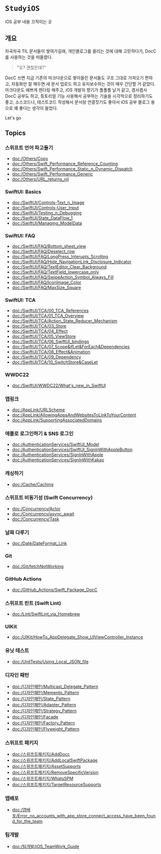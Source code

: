 # ``StudyiOS``

iOS 공부 내용 끄적이는 곳

## 개요

차곡차곡 TIL 문서들이 쌓여가길래, 개인블로그를 올리는 것에 대해 고민하다가, DocC를 사용하는 것을 떠올렸다.
> "오? 괜찮은데?"

DocC 쓰면 지금 기존의 마크다운으로 쌓아올린 문서들도 구조 그대로 가져오기 편하고, 자동화만 잘 해두면 
새 문서 업로드 하고 유지보수하는 것이 매우 간단할 거 같았다.
마크다운도 예쁘게 렌더링 해주고, iOS 개발자 향기가 폴폴폴 날거 같고, 겸사겸사 DocC 공부도 하고,
튜토리얼 기능 사용해서 공부하는 기술을 시각적으로 정리하기도 좋고, 소스코드나, 테스트코드 작성해서 문서랑 연결짓기도 좋아서
iOS 공부 블로그 용으로 꽤 좋다는 생각이 들었다.

Let's go

## Topics

### 스위프트 언어 파고들기

- <doc:/Others/Copy>
- <doc:/Others/Swift_Performance_Reference_Counting>
- <doc:/Others/Swift_Performance_Static_n_Dynamic_Dispatch>
- <doc:/Others/Swift_Performance_Generic>
- <doc:/Others/URL_returns_nil>

### SwiftUI: Basics

- <doc:/SwiftUI/Controls-Text_n_Image>
- <doc:/SwiftUI/Controls-User_Input>
- <doc:/SwiftUI/Testing_n_Debugging>
- <doc:/SwiftUI/State_DataFlow_1>
- <doc:/SwiftUI/Managing_ModelData>

### SwiftUI: FAQ

- <doc:/SwiftUI/FAQ/Bottom_sheet_view>
- <doc:/SwiftUI/FAQ/Deselect_row>
- <doc:/SwiftUI/FAQ/LongPress_Interupts_Scrolling>
- <doc:/SwiftUI/FAQ/Hide_NavigationLink_Disclosure_Indicator>
- <doc:/SwiftUI/FAQ/TextEditor_Clear_Background>
- <doc:/SwiftUI/FAQ/TextField_lowercase_only>
- <doc:/SwiftUI/FAQ/SwipeAction_Symbol_Always_Fill>
- <doc:/SwiftUI/FAQ/IconImage_Color>
- <doc:/SwiftUI/FAQ/MaxSize_Square>

### SwiftUI: TCA
- <doc:/SwiftUI/TCA/00_TCA_References>
- <doc:/SwiftUI/TCA/01_TCA_Overview>
- <doc:/SwiftUI/TCA/Action_State_Reducer_Mechanism>
- <doc:/SwiftUI/TCA/03_Store>
- <doc:/SwiftUI/TCA/04_Effect>
- <doc:/SwiftUI/TCA/05_ViewStore>
- <doc:/SwiftUI/TCA/06_SwiftUI_bindings>
- <doc:/SwiftUI/TCA/07_Scope&ifLet&ForEach&Dependencies>
- <doc:/SwiftUI/TCA/08_Effect&Animation>
- <doc:/SwiftUI/TCA/09_Dependency>
- <doc:/SwiftUI/TCA/10_SwitchStore&CaseLet>

### WWDC22

- <doc:/SwiftUI/WWDC22/What's_new_in_SwiftUI>

### 앱링크

- <doc:/AppLink/URLScheme>
- <doc:/AppLink/AllowingAppsAndWebsitesToLinkToYourContent>
- <doc:/AppLink/SupoortingAssociatedDomains>

### 애플로 로그인하기 & SNS 로그인

- <doc:/AuthenticationServices/SwiftUI_Model>
- <doc:/AuthenticationServices/SwiftUI_SignInWithAppleButton>
- <doc:/AuthenticationServices/SignInWithApple>
- <doc:/AuthenticationServices/SignInWithKakao>

### 캐싱하기

- <doc:/Cache/Caching>

### 스위프트 비동기성 (Swift Concurrency)

- <doc:/Concurrency/Actor>
- <doc:/Concurrency/async_await>
- <doc:/Concurrency/Task>

### 날짜 다루기

- <doc:/Date/DateFormat_Link>

### Git

- <doc:/Git/fetchNotWorking>

### GitHub Actions

- <doc:/GitHub_Actions/Swift_Package_DocC>

### 스위프트 린트 (Swift Lint)

- <doc:/Lint/SwiftLint_via_Homebrew>

### UIKit

- <doc:/UIKit/HowTo_AppDelegate_Show_UIViewController_Instance>

### 유닛 테스트

- <doc:/UnitTests/Using_Local_JSON_file>

### 디자인 패턴

- <doc:/디자인패턴/Multicast_Delegate_Pattern>
- <doc:/디자인패턴/Memento_Pattern>
- <doc:/디자인패턴/State_Pattern>
- <doc:/디자인패턴/Adapter_Pattern>
- <doc:/디자인패턴/Strategy_Pattern>
- <doc:/디자인패턴/Facade>
- <doc:/디자인패턴/Factory_Pattern>
- <doc:/디자인패턴/Flyweight_Pattern>

### 스위프트 패키지

- <doc:/스위프트패키지/AddDocc>
- <doc:/스위프트패키지/AddLocalSwiftPackage>
- <doc:/스위프트패키지/AssetSupports>
- <doc:/스위프트패키지/RemoveSpecificVersion>
- <doc:/스위프트패키지/WhatsSPM>
- <doc:/스위프트패키지/TargetResourceSupports>

### 앱배포

- <doc:/앱배포/Error_no_accounts_with_app_store_connect_access_have_been_found_for_the_team>

### 팀개발

- <doc:/팀개발/iOS_TeamWork_Guide>
